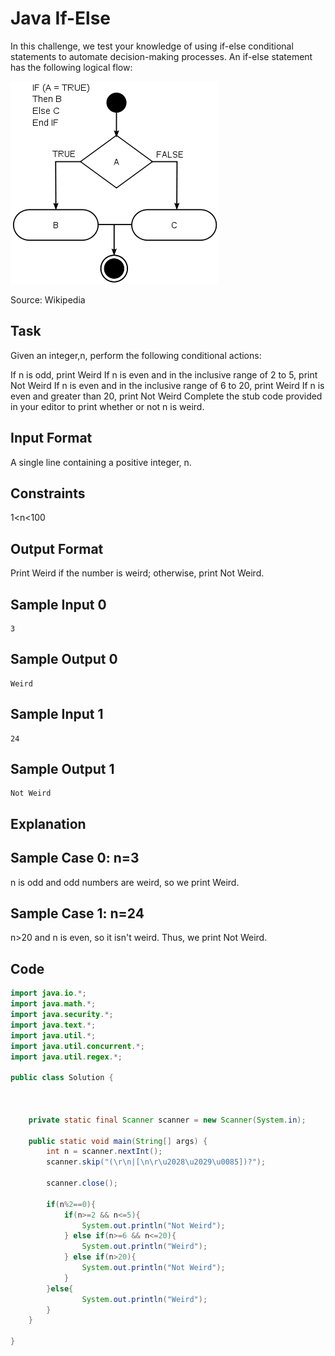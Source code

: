 # Java If-Else

In this challenge, we test your knowledge of using if-else conditional statements to automate decision-making processes. An if-else statement has the following logical flow:

![Img](img\1446563087-4ec019a919-332px-If-Then-Else-diagram.svg.png)

Source: Wikipedia

## Task
Given an integer,n, perform the following conditional actions:

If n is odd, print Weird
If n is even and in the inclusive range of 2 to 5, print Not Weird
If n is even and in the inclusive range of 6 to 20, print Weird
If n is even and greater than 20, print Not Weird
Complete the stub code provided in your editor to print whether or not n is weird.

## Input Format

A single line containing a positive integer, n.

## Constraints

1<n<100
## Output Format

Print Weird if the number is weird; otherwise, print Not Weird.

## Sample Input 0

    3
## Sample Output 0

    Weird
## Sample Input 1

    24
## Sample Output 1

    Not Weird
## Explanation

## Sample Case 0: n=3
n is odd and odd numbers are weird, so we print Weird.

## Sample Case 1: n=24
n>20 and n is even, so it isn't weird. Thus, we print Not Weird.

## Code
```java
import java.io.*;
import java.math.*;
import java.security.*;
import java.text.*;
import java.util.*;
import java.util.concurrent.*;
import java.util.regex.*;

public class Solution {



    private static final Scanner scanner = new Scanner(System.in);

    public static void main(String[] args) {
        int n = scanner.nextInt();
        scanner.skip("(\r\n|[\n\r\u2028\u2029\u0085])?");

        scanner.close();

        if(n%2==0){
            if(n>=2 && n<=5){
                System.out.println("Not Weird");
            } else if(n>=6 && n<=20){
                System.out.println("Weird");
            } else if(n>20){
                System.out.println("Not Weird");
            }
        }else{
                System.out.println("Weird");
        }
    }

}
```